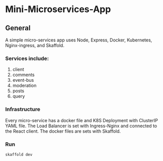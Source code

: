 # Mini-Microservices-App

## General
A simple micro-services app uses Node, Express, Docker, Kubernetes, Nginx-ingress, and Skaffold.

### Services include:
1. client
2. comments
3. event-bus
4. moderation
5. posts
6. query

### Infrastructure
Every micro-service has a docker file and K8S Deployment with ClusterIP YAML file. The Load Balancer is set with Ingress-Nginx and connected to the React client.
The docker files are sets with Skaffold.

### Run
`skaffold dev`
